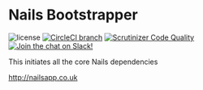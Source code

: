 # Nails Bootstrapper

![license](https://img.shields.io/badge/license-MIT-green.svg)
[![CircleCI branch](https://img.shields.io/circleci/project/github/nails/nails.svg)](https://circleci.com/gh/nails/nails)
[![Scrutinizer Code Quality](https://scrutinizer-ci.com/g/nails/nails/badges/quality-score.png)](https://scrutinizer-ci.com/g/nails/nails)
[![Join the chat on Slack!](https://now-examples-slackin-rayibnpwqe.now.sh/badge.svg)](https://nails-app.slack.com/shared_invite/MTg1NDcyNjI0ODcxLTE0OTUwMzA1NTYtYTZhZjc5YjExMQ)

This initiates all the core Nails dependencies

http://nailsapp.co.uk
